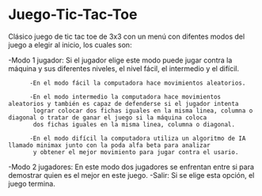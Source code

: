 # Juego-Tic-Tac-Toe

Clásico juego de tic tac toe de 3x3 con un menú con difentes modos del juego a elegir al inicio, los cuales son:

  -Modo 1 jugador: Si el jugador elige este modo puede jugar contra la máquina y sus diferentes niveles, el nivel fácil, el intermedio y el difícil.
  
          -En el modo fácil la computadora hace movimientos aleatorios.
          
          -En el modo intermedio la computadora hace movimientos aleatorios y también es capaz de defenderse si el jugador intenta
           lograr colocar dos fichas iguales en la misma linea, columna o diagonal o tratar de ganar el juego si la máquina coloca
           dos fichas iguales en la misma linea, columna o diagonal.
           
          -En el modo difícil la computadora utiliza un algoritmo de IA llamado minimax junto con la poda alfa beta para analizar
           y obtener el mejor movimiento para jugar contra el usario.

  -Modo 2 jugadores: En este modo dos jugadores se enfrentan entre si para demostrar quien es el mejor en este juego.
  -Salir: Si se elige esta opción, el juego termina.
